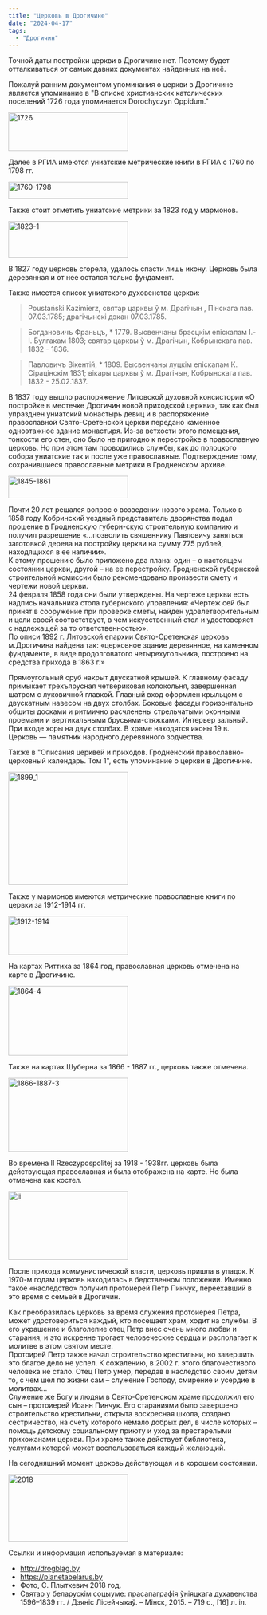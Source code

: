 ```yaml
---
title: "Церковь в Дрогичине"
date: "2024-04-17"
tags: 
  - "Дрогичин"
---
```


Точной даты постройки церкви в Дрогичине нет. Поэтому будет отталкиваться от самых давних документах найденных на неё.

Пожалуй ранним документом упоминания о церкви в Дрогичине является упоминание в "В списке христианских католических поселений 1726 года упоминается Dorochyczyn Oppidum."

<a data-flickr-embed="true" href="https://www.flickr.com/photos/98644112@N04/53660030061/in/dateposted-public/" title="1726"><img src="https://live.staticflickr.com/65535/53660030061_cb7a2756be_m.jpg" width="240" height="77" alt="1726"/></a><script async src="//embedr.flickr.com/assets/client-code.js" charset="utf-8"></script>

Далее в РГИА имеются униатские метрические книги в РГИА с 1760 по 1798 гг.

<a data-flickr-embed="true" href="https://www.flickr.com/photos/98644112@N04/53660497420/in/dateposted-public/" title="1760-1798"><img src="https://live.staticflickr.com/65535/53660497420_efa524f6e5_m.jpg" width="240" height="34" alt="1760-1798"/></a><script async src="//embedr.flickr.com/assets/client-code.js" charset="utf-8"></script>

Также стоит отметить униатские метрики за 1823 год у мармонов.

<a data-flickr-embed="true" href="https://www.flickr.com/photos/98644112@N04/53660387364/in/dateposted-public/" title="1823-1"><img src="https://live.staticflickr.com/65535/53660387364_2580230d79_m.jpg" width="240" height="73" alt="1823-1"/></a><script async src="//embedr.flickr.com/assets/client-code.js" charset="utf-8"></script>

В 1827 году церковь сгорела, удалось спасти лишь икону. Церковь была деревянная и от нее остался только фундамент.

Также имеется список униатского духовенства церкви:

> Poustański Kazimierz, святар царквы ў м. Драгiчын , Пiнскага пав. 07.03.1785; драгiчынскi дэкан 07.03.1785.

> Богдановичъ Франьцъ, \* 1779. Высвенчаны брэсцкiм епiскапам I.-I. Булгакам 1803; святар царквы ў м. Драгiчын, Кобрынскага пав. 1832 - 1836.

> Павловичъ Вiкентiй, \* 1809. Высвенчаны луцкiм епiскапам К. Сiрацiнскiм 1831; вiкары царквы ў м. Драгiчын, Кобрынскага пав. 1832 - 25.02.1837.

В 1837 году вышло распоряжение Литовской духовной консистории «О постройке в местечке Дрогичин новой приходской церкви», так как был упразднен униатский монастырь девиц и в распоряжение православной Свято-Сретенской церкви передано каменное одноэтажное здание монастыря. Из-за ветхости этого помещения, тонкости его стен, оно было не пригодно к перестройке в православную церковь. Но при этом там проводились службы, как до полоцкого собора униатские так и после уже православные. Подтверждение тому, сохранившиеся православные метрики в Гродненском архиве.

<a data-flickr-embed="true" href="https://www.flickr.com/photos/98644112@N04/53659167702/in/dateposted-public/" title="1845-1861"><img src="https://live.staticflickr.com/65535/53659167702_9b49ea6c7c_m.jpg" width="240" height="45" alt="1845-1861"/></a><script async src="//embedr.flickr.com/assets/client-code.js" charset="utf-8"></script>

Почти 20 лет решался вопрос о возведении нового храма. Только в 1858 году Кобринский уездный представитель дворянства подал прошение в Гродненскую губерн-скую строительную компанию и получил разрешение «…позволить священнику Павловичу заняться заготовкой дерева на постройку церкви на сумму 775 рублей, находящихся в ее наличии».  
К этому прошению было приложено два плана: один – о настоящем состоянии церкви, другой – на ее перестройку. Гродненской губернской строительной комиссии было рекомендовано произвести смету и чертежи новой церкви.  
24 февраля 1858 года они были утверждены. На чертеже церкви есть надпись начальника стола губернского управления: «Чертеж сей был принят в сооружение при проверке сметы, найден удовлетворительным и цели своей соответствует, в чем искусственный стол и удостоверяет с надлежащей за то ответственностью».  
По описи 1892 г. Литовской епархии Свято-Сретенская церковь м.Дрогичина найдена так: «церковное здание деревянное, на каменном фундаменте, в виде продолговатого четырехугольника, построено на средства прихода в 1863 г.»

Прямоугольный сруб накрыт двускатной крышей. К главному фасаду примыкает трехъярусная четвериковая колокольня, завершенная шатром с луковичной главкой. Главный вход оформлен крыльцом с двускатным навесом на двух столбах. Боковые фасады горизонтально обшиты досками и ритмично расчленены стрельчатыми оконными проемами и вертикальными брусьями-стяжками. Интерьер зальный. При входе хоры на двух столбах. В храме находятся иконы 19 в. Церковь — памятник народного деревянного зодчества.

Также в "Описания церквей и приходов. Гродненский православно-церковный календарь. Том 1", есть упоминание о церкви в Дрогичине.

<a data-flickr-embed="true" href="https://www.flickr.com/photos/98644112@N04/53660498065/in/dateposted-public/" title="1899_1"><img src="https://live.staticflickr.com/65535/53660498065_e4562d5178_m.jpg" width="240" height="227" alt="1899_1"/></a><script async src="//embedr.flickr.com/assets/client-code.js" charset="utf-8"></script>

Также у мармонов имеются метрические православные книги по цервки за 1912-1914 гг.

<a data-flickr-embed="true" href="https://www.flickr.com/photos/98644112@N04/53660031166/in/dateposted-public/" title="1912-1914"><img src="https://live.staticflickr.com/65535/53660031166_cc309f1e23_m.jpg" width="240" height="78" alt="1912-1914"/></a><script async src="//embedr.flickr.com/assets/client-code.js" charset="utf-8"></script>

На картах Риттиха за 1864 год, православная церковь отмечена на карте в Дрогичине.

<a data-flickr-embed="true" href="https://www.flickr.com/photos/98644112@N04/53660498435/in/dateposted-public/" title="1864-4"><img src="https://live.staticflickr.com/65535/53660498435_1c4ee257c4_m.jpg" width="240" height="140" alt="1864-4"/></a><script async src="//embedr.flickr.com/assets/client-code.js" charset="utf-8"></script>

Также на картах Шуберна за 1866 - 1887 гг., церковь также отмечена.

<a data-flickr-embed="true" href="https://www.flickr.com/photos/98644112@N04/53660031546/in/dateposted-public/" title="1866-1887-3"><img src="https://live.staticflickr.com/65535/53660031546_41f146ba6b_m.jpg" width="240" height="148" alt="1866-1887-3"/></a><script async src="//embedr.flickr.com/assets/client-code.js" charset="utf-8"></script>

Во времена II Rzeczypospolitej за 1918 - 1938гг. церковь была действующая православная и была отображена на карте. Но была отмечена как костел.

<a data-flickr-embed="true" href="https://www.flickr.com/photos/98644112@N04/53660255403/in/dateposted-public/" title="ii"><img src="https://live.staticflickr.com/65535/53660255403_12389b7056_m.jpg" width="240" height="138" alt="ii"/></a><script async src="//embedr.flickr.com/assets/client-code.js" charset="utf-8"></script>

После прихода коммунистической власти, церковь пришла в упадок. К 1970-м годам церковь находилась в бедственном положении. Именно такое «наследство» получил протоиерей Петр Пинчук, переехавший в это время с семьей в Дрогичин.

Как преобразилась церковь за время служения протоиерея Петра, может удостовериться каждый, кто посещает храм, ходит на службы. В его украшение и благолепие отец Петр внес очень много любви и старания, и это искренне трогает человеческие сердца и располагает к молитве в этом святом месте.  
Протоирей Петр также начал строительство крестильни, но завершить это благое дело не успел. К сожалению, в 2002 г. этого благочестивого человека не стало. Отец Петр умер, передав в наследство своим детям то, с чем шел по жизни сам – служение Господу, смирение и усердие в молитвах…  
Служение же Богу и людям в Свято-Сретенском храме продолжил его сын – протоиерей Иоанн Пинчук. Его стараниями было завершено строительство крестильни, открыта воскресная школа, создано сестричество, на счету которого немало добрых дел, в числе которых – помощь детскому социальному приюту и уход за престарелыми прихожанами церкви. При храме также действует библиотека, услугами которой может воспользоваться каждый желающий.

На сегодняшний момент церковь действующая и в хорошем состоянии.

<a data-flickr-embed="true" href="https://www.flickr.com/photos/98644112@N04/53659168762/in/dateposted-public/" title="2018"><img src="https://live.staticflickr.com/65535/53659168762_e4761318d9_m.jpg" width="240" height="135" alt="2018"/></a><script async src="//embedr.flickr.com/assets/client-code.js" charset="utf-8"></script>

Ссылки и информация используемая в материале:

- http://drogblag.by
- https://planetabelarus.by
- Фото, С. Плыткевич 2018 год.
- Святар у беларускім соцыуме: прасапаграфія ўніяцкага духавенства 1596–1839 гг. / Дзяніс Лісейчыкаў. – Мінск, 2015. – 719 с., \[16\] л. іл.
